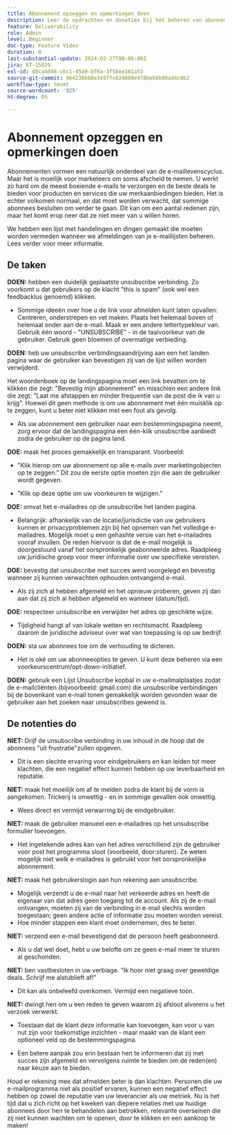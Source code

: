 ```yaml
---
title: Abonnement opzeggen en opmerkingen doen
description: Leer de opdrachten en donaties bij het beheren van abonnementen.
feature: Deliverability
role: Admin
level: Beginner
doc-type: Feature Video
duration: 0
last-substantial-update: 2024-02-27T00:00:00Z
jira: KT-15029
exl-id: d8ca4d48-c6c1-45a9-bf6a-3f58ee161a53
source-git-commit: 964230b60e345ffc624860e978beb6b08ad4c0b2
workflow-type: tm+mt
source-wordcount: '925'
ht-degree: 0%

---
```


# Abonnement opzeggen en opmerkingen doen

Abonnementen vormen een natuurlijk onderdeel van de e-maillevenscyclus. Maar het is moeilijk voor marketeers om soms afscheid te nemen. U werkt zo hard om de meest boeiende e-mails te verzorgen en de beste deals te bieden voor producten en services die uw merkaanbiedingen bieden. Het is echter volkomen normaal, en dat moet worden verwacht, dat sommige abonnees besluiten om verder te gaan. Dit kan om een aantal redenen zijn, maar het komt erop neer dat ze niet meer van u willen horen.

We hebben een lijst met handelingen en dingen gemaakt die moeten worden vermeden wanneer we afmeldingen van je e-maillijsten beheren. Lees verder voor meer informatie.

## De taken

**DOEN:** hebben een duidelijk geplaatste unsubscribe verbinding. Zo voorkomt u dat gebruikers op de klacht &quot;this is spam&quot; (ook wel een feedbacklus genoemd) klikken.

+ Sommige ideeën over hoe u de link voor afmelden kunt laten opvallen: Centreren, onderstrepen en vet maken. Plaats het helemaal boven of helemaal onder aan de e-mail. Maak er een andere lettertypekleur van. Gebruik één woord - &quot;UNSUBSCRIBE&quot; - in de taalvoorkeur van de gebruiker. Gebruik geen bloemen of overmatige verbieding.

**DOEN:** heb uw unsubscribe verbindingsaandrijving aan een het landen pagina waar de gebruiker kan bevestigen zij van de lijst willen worden verwijderd.

Het woordenboek op de landingspagina moet een link bevatten om te klikken die zegt: &quot;Bevestig mijn abonnement&quot; en misschien een andere link die zegt: &quot;Laat me afstappen en minder frequentie van de post die ik van u krijg&quot;. Hoewel dit geen methode is om uw abonnement met één muisklik op te zeggen, kunt u beter niet klikken met een fout als gevolg.

+ Als uw abonnement een gebruiker naar een bestemmingspagina neemt, zorg ervoor dat de landingspagina een één-klik unsubscribe aanbiedt zodra de gebruiker op de pagina land.

**DOE:** maak het proces gemakkelijk en transparant. Voorbeeld:

+ &quot;Klik hierop om uw abonnement op alle e-mails over marketingobjecten op te zeggen.&quot; Dit zou de eerste optie moeten zijn die aan de gebruiker wordt gegeven.

+ &quot;Klik op deze optie om uw voorkeuren te wijzigen.&quot;

**DOE:** omvat het e-mailadres op de unsubscribe het landen pagina.

+ Belangrijk: afhankelijk van de locatie/jurisdictie van uw gebruikers kunnen er privacyproblemen zijn bij het opnemen van het volledige e-mailadres. Mogelijk moet u een gehashte versie van het e-mailadres vooraf invullen. De reden hiervoor is dat de e-mail mogelijk is doorgestuurd vanaf het oorspronkelijk geabonneerde adres. Raadpleeg uw juridische groep voor meer informatie over uw specifieke vereisten.

**DOE:** bevestig dat unsubscribe met succes werd voorgelegd en bevestig wanneer zij kunnen verwachten ophouden ontvangend e-mail.

+ Als zij zich al hebben afgemeld en het opnieuw proberen, geven zij dan aan dat zij zich al hebben afgemeld en wanneer (datum/tijd).

**DOE:** respecteer unsubscribe en verwijder het adres op geschikte wijze.

+ Tijdigheid hangt af van lokale wetten en rechtsmacht. Raadpleeg daarom de juridische adviseur over wat van toepassing is op uw bedrijf.

**DOEN:** sta uw abonnees toe om de verhouding te dicteren.

+ Het is oké om uw abonneeopties te geven. U kunt deze beheren via een voorkeurscentrum/opt-down-initiatief.

**DOEN:** gebruik een Lijst Unsubscribe kopbal in uw e-mailmalplaatjes zodat de e-mailcliënten (bijvoorbeeld: gmail.com) die unsubscribe verbindingen bij de bovenkant van e-mail tonen gemakkelijk worden gevonden waar de gebruiker aan het zoeken naar unsubscribes gewend is.


## De notenties do


**NIET:** Drijf de unsubscribe verbinding in uw inhoud in de hoop dat de abonnees &quot;uit frustratie&quot;zullen opgeven.

+ Dit is een slechte ervaring voor eindgebruikers en kan leiden tot meer klachten, die een negatief effect kunnen hebben op uw leverbaarheid en reputatie.

**NIET:** maak het moeilijk om af te melden zodra de klant bij de vorm is aangekomen. Trickerij is onwettig - en in sommige gevallen ook onwettig.

+ Wees direct en vermijd verwarring bij de eindgebruiker.

**NIET:** maak de gebruiker manueel een e-mailadres op het unsubscribe formulier toevoegen.

+ Het ingetekende adres kan van het adres verschillend zijn de gebruiker voor post het programma sloot (voorbeeld, door:sturen). Ze weten mogelijk niet welk e-mailadres is gebruikt voor het oorspronkelijke abonnement.

**NIET:** maak het gebruikerslogin aan hun rekening aan unsubscribe.

+ Mogelijk verzendt u de e-mail naar het verkeerde adres en heeft de eigenaar van dat adres geen toegang tot de account. Als zij de e-mail ontvangen, moeten zij van de verbinding in e-mail slechts worden toegestaan; geen andere actie of informatie zou moeten worden vereist.
+ Hoe minder stappen een klant moet ondernemen, des te beter.

**NIET:** verzend een e-mail bevestigend dat de persoon heeft geabonneerd.

+ Als u dat wel doet, hebt u uw belofte om ze geen e-mail meer te sturen al geschonden.

**NIET:** ben vastbesloten in uw verbiage. &quot;Ik hoor niet graag over geweldige deals. Schrijf me alstublieft af!&quot;

+ Dit kan als onbeleefd overkomen. Vermijd een negatieve toon.

**NIET:** dwingt hen om u een reden te geven waarom zij afsloot alvorens u het verzoek verwerkt.

+ Toestaan dat de klant deze informatie kan toevoegen, kan voor u van nut zijn voor toekomstige inzichten - maar maakt van de klant een optioneel veld op de bestemmingspagina.

+ Een betere aanpak zou erin bestaan hen te informeren dat zij met succes zijn afgemeld en vervolgens ruimte te bieden om de reden(en) naar keuze aan te bieden.

Houd er rekening mee dat afmelden beter is dan klachten. Personen die uw e-mailprogramma niet als positief ervaren, kunnen een negatief effect hebben op zowel de reputatie van uw leverancier als uw metriek. Nu is het tijd dat u zich richt op het kweken van diepere relaties met uw huidige abonnees door hen te behandelen aan betrokken, relevante overseinen die zij niet kunnen wachten om te openen, door te klikken en een aankoop te maken!
